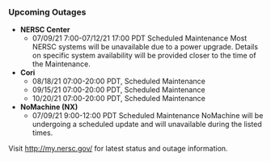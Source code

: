 ### Upcoming Outages 

- **NERSC Center**
    - 07/09/21 7:00-07/12/21 17:00 PDT Scheduled Maintenance
      Most NERSC systems will be unavailable due to a power upgrade. Details on 
      specific system availability will be provided closer to the time of the 
      Maintenance.
- **Cori**
    - 08/18/21 07:00-20:00 PDT, Scheduled Maintenance
    - 09/15/21 07:00-20:00 PDT, Scheduled Maintenance
    - 10/20/21 07:00-20:00 PDT, Scheduled Maintenance
- **NoMachine (NX)**
    - 07/09/21 9:00-12:00 PDT Scheduled Maintenance
      NoMachine will be undergoing a scheduled update and will unavailable 
      during the listed times.

Visit <http://my.nersc.gov/> for latest status and outage information.

